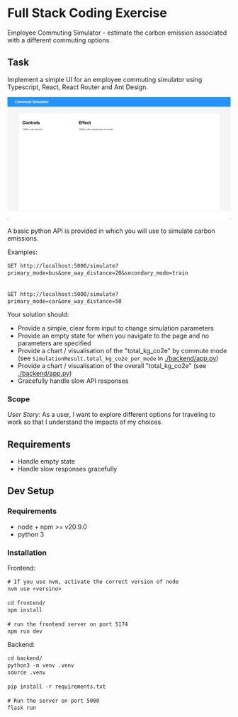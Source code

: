 # Full Stack Coding Exercise

Employee Commuting Simulator - estimate the carbon emission associated with a different commuting options.

## Task

Implement a simple UI for an employee commuting simulator using Typescript, React, React Router and Ant Design.

![](./docs/images/starting_point.png)

A basic python API is provided in [](./backend/app.py) which you will use to simulate carbon emissions.

Examples:
```
GET http://localhost:5000/simulate?primary_mode=bus&one_way_distance=20&secondary_mode=train


GET http://localhost:5000/simulate?primary_mode=car&one_way_distance=50

```

Your solution should:

* Provide a simple, clear form input to change simulation parameters
* Provide an empty state for when you navigate to the page and no parameters are specified
* Provide a chart / visualisation of the "total_kg_co2e" by commute mode (see `SimulationResult.total_kg_co2e_per_mode` in [./backend/app.py](./backend/app.py))
* Provide a chart / visualisation of the overall "total_kg_co2e" (see [./backend/app.py](./backend/app.py))
* Gracefully handle slow API responses


### Scope

_User Story:_ As a user, I want to explore different options for traveling to work so that I understand the impacts of my choices.






## Requirements

* Handle empty state
* Handle slow responses gracefully

## Dev Setup

### Requirements

* node + npm >= v20.9.0
* python 3

### Installation


Frontend:

```
# If you use nvm, activate the correct version of node
nvm use <versino>

cd frontend/
npm install

# run the frontend server on port 5174
npm run dev

```

Backend:

```
cd backend/
python3 -m venv .venv
source .venv

pip install -r requirements.txt

# Run the server on port 5000
flask run

```
